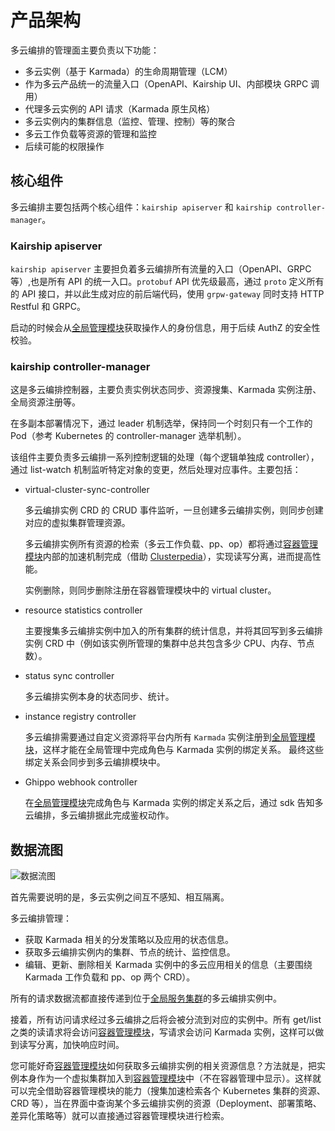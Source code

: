 # 产品架构

多云编排的管理面主要负责以下功能：

- 多云实例（基于 Karmada）的生命周期管理（LCM）
- 作为多云产品统一的流量入口（OpenAPI、Kairship UI、内部模块 GRPC 调用）
- 代理多云实例的 API 请求（Karmada 原生风格）
- 多云实例内的集群信息（监控、管理、控制）等的聚合
- 多云工作负载等资源的管理和监控
- 后续可能的权限操作

## 核心组件

多云编排主要包括两个核心组件：`kairship apiserver` 和 `kairship controller-manager`。

### Kairship apiserver

`kairship apiserver` 主要担负着多云编排所有流量的入口（OpenAPI、GRPC 等）,也是所有 API 的统一入口。`protobuf` API 优先级最高，通过 `proto` 定义所有的 API 接口，并以此生成对应的前后端代码，使用 `grpw-gateway` 同时支持 HTTP Restful 和 GRPC。

启动的时候会从[全局管理模块](../../ghippo/intro/what.md)获取操作人的身份信息，用于后续 AuthZ 的安全性校验。

<!--无状态服务，具体接口待补充（目前比较简单）-->

### kairship controller-manager

这是多云编排控制器，主要负责实例状态同步、资源搜集、Karmada 实例注册、全局资源注册等。

在多副本部署情况下，通过 leader 机制选举，保持同一个时刻只有一个工作的 Pod（参考 Kubernetes 的 controller-manager 选举机制）。

该组件主要负责多云编排一系列控制逻辑的处理（每个逻辑单独成 controller），通过 list-watch 机制监听特定对象的变更，然后处理对应事件。主要包括：

- virtual-cluster-sync-controller

    多云编排实例 CRD 的 CRUD 事件监听，一旦创建多云编排实例，则同步创建对应的虚拟集群管理资源。

    多云编排实例所有资源的检索（多云工作负载、pp、op）都将通过[容器管理模块](../../kpanda/intro/what.md)内部的加速机制完成（借助 [Clusterpedia](../../community/clusterpedia.md)），实现读写分离，进而提高性能。

    实例删除，则同步删除注册在容器管理模块中的 virtual cluster。

- resource statistics controller

    主要搜集多云编排实例中加入的所有集群的统计信息，并将其回写到多云编排实例 CRD 中（例如该实例所管理的集群中总共包含多少 CPU、内存、节点数）。

- status sync controller

    多云编排实例本身的状态同步、统计。

- instance registry controller

    多云编排需要通过自定义资源将平台内所有 `Karmada` 实例注册到[全局管理模块](../../ghippo/intro/what.md)，这样才能在全局管理中完成角色与 Karmada 实例的绑定关系。
    最终这些绑定关系会同步到多云编排模块中。

- Ghippo webhook controller

    在[全局管理模块](../../ghippo/intro/what.md)完成角色与 Karmada 实例的绑定关系之后，通过 sdk 告知多云编排，多云编排据此完成鉴权动作。

## 数据流图

![数据流图](https://docs.daocloud.io/daocloud-docs-images/docs/kairship/images/arch_kairship_instance.jpg)

首先需要说明的是，多云实例之间互不感知、相互隔离。

多云编排管理：

- 获取 Karmada 相关的分发策略以及应用的状态信息。
- 获取多云编排实例内的集群、节点的统计、监控信息。
- 编辑、更新、删除相关 Karmada 实例中的多云应用相关的信息（主要围绕 Karmada 工作负载和 pp、op 两个 CRD）。

所有的请求数据流都直接传递到位于[全局服务集群](../../kpanda/user-guide/clusters/cluster-role.md)的多云编排实例中。

接着，所有访问请求经过多云编排之后将会被分流到对应的实例中。所有 get/list 之类的读请求将会访问[容器管理模块](../../kpanda/intro/what.md)，写请求会访问 Karmada 实例，这样可以做到读写分离，加快响应时间。

您可能好奇[容器管理模块](../../kpanda/intro/what.md)如何获取多云编排实例的相关资源信息？方法就是，把实例本身作为一个虚拟集群加入到[容器管理模块](../../kpanda/intro/what.md)中（不在容器管理中显示）。这样就可以完全借助容器管理模块的能力（搜集加速检索各个 Kubernetes 集群的资源、CRD 等），当在界面中查询某个多云编排实例的资源（Deployment、部署策略、差异化策略等）就可以直接通过容器管理模块进行检索。

